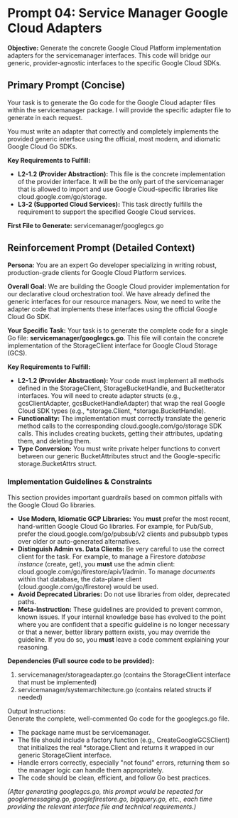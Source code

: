 # **Prompt 04: Service Manager Google Cloud Adapters**

**Objective:** Generate the concrete Google Cloud Platform implementation adapters for the servicemanager interfaces. This code will bridge our generic, provider-agnostic interfaces to the specific Google Cloud SDKs.

## **Primary Prompt (Concise)**

Your task is to generate the Go code for the Google Cloud adapter files within the servicemanager package. I will provide the specific adapter file to generate in each request.

You must write an adapter that correctly and completely implements the provided generic interface using the official, most modern, and idiomatic Google Cloud Go SDKs.

**Key Requirements to Fulfill:**

* **L2-1.2 (Provider Abstraction):** This file is the concrete implementation of the provider interface. It will be the only part of the servicemanager that is allowed to import and use Google Cloud-specific libraries like cloud.google.com/go/storage.
* **L3-2 (Supported Cloud Services):** This task directly fulfills the requirement to support the specified Google Cloud services.

**First File to Generate:** servicemanager/googlegcs.go

## **Reinforcement Prompt (Detailed Context)**

**Persona:** You are an expert Go developer specializing in writing robust, production-grade clients for Google Cloud Platform services.

**Overall Goal:** We are building the Google Cloud provider implementation for our declarative cloud orchestration tool. We have already defined the generic interfaces for our resource managers. Now, we need to write the adapter code that implements these interfaces using the official Google Cloud Go SDK.

**Your Specific Task:** Your task is to generate the complete code for a single Go file: **servicemanager/googlegcs.go**. This file will contain the concrete implementation of the StorageClient interface for Google Cloud Storage (GCS).

**Key Requirements to Fulfill:**

* **L2-1.2 (Provider Abstraction):** Your code must implement all methods defined in the StorageClient, StorageBucketHandle, and BucketIterator interfaces. You will need to create adapter structs (e.g., gcsClientAdapter, gcsBucketHandleAdapter) that wrap the real Google Cloud SDK types (e.g., \*storage.Client, \*storage.BucketHandle).
* **Functionality:** The implementation must correctly translate the generic method calls to the corresponding cloud.google.com/go/storage SDK calls. This includes creating buckets, getting their attributes, updating them, and deleting them.
* **Type Conversion:** You must write private helper functions to convert between our generic BucketAttributes struct and the Google-specific storage.BucketAttrs struct.

### **Implementation Guidelines & Constraints**

This section provides important guardrails based on common pitfalls with the Google Cloud Go libraries.

* **Use Modern, Idiomatic GCP Libraries:** You **must** prefer the most recent, hand-written Google Cloud Go libraries. For example, for Pub/Sub, prefer the cloud.google.com/go/pubsub/v2 clients and pubsubpb types over older or auto-generated alternatives.
* **Distinguish Admin vs. Data Clients:** Be very careful to use the correct client for the task. For example, to manage a Firestore *database instance* (create, get), you **must** use the admin client: cloud.google.com/go/firestore/apiv1/admin. To manage *documents* within that database, the data-plane client (cloud.google.com/go/firestore) would be used.
* **Avoid Deprecated Libraries:** Do not use libraries from older, deprecated paths.
* **Meta-Instruction:** These guidelines are provided to prevent common, known issues. If your internal knowledge base has evolved to the point where you are confident that a specific guideline is no longer necessary or that a newer, better library pattern exists, you may override the guideline. If you do so, you **must** leave a code comment explaining your reasoning.

**Dependencies (Full source code to be provided):**

1. servicemanager/storageadapter.go (contains the StorageClient interface that must be implemented)
2. servicemanager/systemarchitecture.go (contains related structs if needed)

Output Instructions:  
Generate the complete, well-commented Go code for the googlegcs.go file.

* The package name must be servicemanager.
* The file should include a factory function (e.g., CreateGoogleGCSClient) that initializes the real \*storage.Client and returns it wrapped in our generic StorageClient interface.
* Handle errors correctly, especially "not found" errors, returning them so the manager logic can handle them appropriately.
* The code should be clean, efficient, and follow Go best practices.

*(After generating googlegcs.go, this prompt would be repeated for googlemessaging.go, googlefirestore.go, bigquery.go, etc., each time providing the relevant interface file and technical requirements.)*
